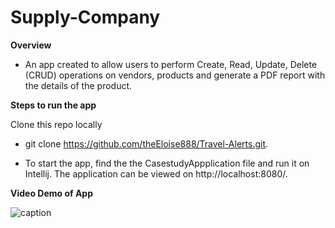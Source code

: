 # Supply-Company

**Overview**

* An app created to allow users to perform Create, Read, Update, Delete (CRUD) operations on vendors, products and generate a PDF report with the details of the product. 

**Steps to run the app**

Clone this repo locally

* git clone https://github.com/theEloise888/Travel-Alerts.git.

* To start the app, find the the CasestudyAppplication file and run it on Intellij. The application can be viewed on http://localhost:8080/. 

**Video Demo of App**

![caption](https://im3.ezgif.com/tmp/ezgif-3-b8448850bcef.gif)





